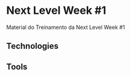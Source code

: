 # Next Level Week #1
Material do Treinamento da Next Level Week #1

Technologies
-----------


Tools
-----


